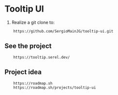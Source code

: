# Tooltip UI

1. Realize a git clone to:

```url
    https://github.com/SergioMainJG/tooltip-ui.git
```

## See the project

```url
    https://tooltip.serel.dev/
```

## Project idea

```url
    https://roadmap.sh
    https://roadmap.sh/projects/tooltip-ui
```
